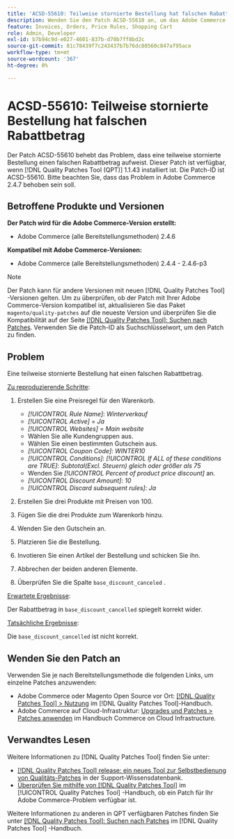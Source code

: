 ```yaml
---
title: 'ACSD-55610: Teilweise stornierte Bestellung hat falschen Rabattbetrag'
description: Wenden Sie den Patch ACSD-55610 an, um das Adobe Commerce-Problem zu beheben, bei dem eine teilweise stornierte Bestellung einen falschen Rabattbetrag aufweist.
feature: Invoices, Orders, Price Rules, Shopping Cart
role: Admin, Developer
exl-id: b7b94c9d-e027-4601-837b-d70b7ff8bd2c
source-git-commit: 81c78439f7c243437b7b76dc80560c847af95ace
workflow-type: tm+mt
source-wordcount: '367'
ht-degree: 0%

---
```


# ACSD-55610: Teilweise stornierte Bestellung hat falschen Rabattbetrag

Der Patch ACSD-55610 behebt das Problem, dass eine teilweise stornierte Bestellung einen falschen Rabattbetrag aufweist. Dieser Patch ist verfügbar, wenn [!DNL Quality Patches Tool (QPT)] 1.1.43 installiert ist. Die Patch-ID ist ACSD-55610. Bitte beachten Sie, dass das Problem in Adobe Commerce 2.4.7 behoben sein soll.

## Betroffene Produkte und Versionen

**Der Patch wird für die Adobe Commerce-Version erstellt:**

* Adobe Commerce (alle Bereitstellungsmethoden) 2.4.6

**Kompatibel mit Adobe Commerce-Versionen:**

* Adobe Commerce (alle Bereitstellungsmethoden) 2.4.4 - 2.4.6-p3

>[!NOTE]
>
>Der Patch kann für andere Versionen mit neuen [!DNL Quality Patches Tool] -Versionen gelten. Um zu überprüfen, ob der Patch mit Ihrer Adobe Commerce-Version kompatibel ist, aktualisieren Sie das Paket `magento/quality-patches` auf die neueste Version und überprüfen Sie die Kompatibilität auf der Seite [[!DNL Quality Patches Tool]: Suchen nach Patches](https://experienceleague.adobe.com/tools/commerce-quality-patches/index.html). Verwenden Sie die Patch-ID als Suchschlüsselwort, um den Patch zu finden.

## Problem

Eine teilweise stornierte Bestellung hat einen falschen Rabattbetrag.

<u>Zu reproduzierende Schritte</u>:

1. Erstellen Sie eine Preisregel für den Warenkorb.

   * *[!UICONTROL Rule Name]*: *Winterverkauf*
   * *[!UICONTROL Active]* = *Ja*
   * *[!UICONTROL Websites]* = *Main website*
   * Wählen Sie alle Kundengruppen aus.
   * Wählen Sie einen bestimmten Gutschein aus.
   * *[!UICONTROL Coupon Code]*: *WINTER10*
   * *[!UICONTROL Conditions]*: *[!UICONTROL If ALL of these conditions are TRUE]*: *Subtotal(Excl. Steuern) gleich oder größer als 75*
   * Wenden Sie *[!UICONTROL Percent of product price discount]* an.
   * *[!UICONTROL Discount Amount]*: *10*
   * *[!UICONTROL Discard subsequent rules]*: *Ja*

1. Erstellen Sie drei Produkte mit Preisen von 100.
1. Fügen Sie die drei Produkte zum Warenkorb hinzu.
1. Wenden Sie den Gutschein an.
1. Platzieren Sie die Bestellung.
1. Invotieren Sie einen Artikel der Bestellung und schicken Sie ihn.
1. Abbrechen der beiden anderen Elemente.
1. Überprüfen Sie die Spalte `base_discount_canceled` .

<u>Erwartete Ergebnisse</u>:

Der Rabattbetrag in `base_discount_cancelled` spiegelt korrekt wider.

<u>Tatsächliche Ergebnisse</u>:

Die `base_discount_cancelled` ist nicht korrekt.

## Wenden Sie den Patch an

Verwenden Sie je nach Bereitstellungsmethode die folgenden Links, um einzelne Patches anzuwenden:

* Adobe Commerce oder Magento Open Source vor Ort: [[!DNL Quality Patches Tool] > Nutzung](/help/tools/quality-patches-tool/usage.md) im [!DNL Quality Patches Tool]-Handbuch.
* Adobe Commerce auf Cloud-Infrastruktur: [Upgrades und Patches > Patches anwenden](https://experienceleague.adobe.com/docs/commerce-cloud-service/user-guide/develop/upgrade/apply-patches.html) im Handbuch Commerce on Cloud Infrastructure.

## Verwandtes Lesen

Weitere Informationen zu [!DNL Quality Patches Tool] finden Sie unter:

* [[!DNL Quality Patches Tool] release: ein neues Tool zur Selbstbedienung von Qualitäts-Patches](https://experienceleague.adobe.com/en/docs/commerce-knowledge-base/kb/announcements/commerce-announcements/magento-quality-patches-released-new-tool-to-self-serve-quality-patches) in der Support-Wissensdatenbank.
* [Überprüfen Sie mithilfe von  [!DNL Quality Patches Tool]](/help/tools/quality-patches-tool/patches-available-in-qpt/check-patch-for-magento-issue-with-magento-quality-patches.md) im [!UICONTROL Quality Patches Tool] -Handbuch, ob ein Patch für Ihr Adobe Commerce-Problem verfügbar ist.


Weitere Informationen zu anderen in QPT verfügbaren Patches finden Sie unter [[!DNL Quality Patches Tool]: Suchen nach Patches](https://experienceleague.adobe.com/tools/commerce-quality-patches/index.html) im [!DNL Quality Patches Tool] -Handbuch.
